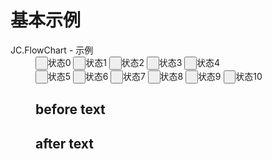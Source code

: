 # 基本示例

<link href='{{path}}/res/default/style.css' rel='stylesheet' />
<link href='{{basePath}}/JC.PopTips/0.2/res/default/style.css' rel='stylesheet' />
<style>
    .js_compFlowChart .js_cfcItemStatus_0{
        color: #41e2e6; 
        background: white;
    }

    .js_compFlowChart .js_cfcItemStatus_1{
        color: #c3e2a4;
        background: white;
    }

    .js_compFlowChart .js_cfcItemStatus_2{
        color: #ff06b3;
        background: white;
    }
</style>
<script>
    requirejs( [ '{{module}}' ], function( {{name}} ){
    });
</script>

<dl class="defdl">
    <dt>JC.FlowChart - 示例</dt>
    <dd>
        <div>
            <div class="js_cfcItemStatus_block">
                <label><button type="button" class="js_cfcItemStatus_0">&nbsp;</button>状态0</label>
                <label><button type="button" class="js_cfcItemStatus_1">&nbsp;</button>状态1</label>
                <label><button type="button" class="js_cfcItemStatus_2">&nbsp;</button>状态2</label>
                <label><button type="button" class="js_cfcItemStatus_3">&nbsp;</button>状态3</label>
                <label><button type="button" class="js_cfcItemStatus_4">&nbsp;</button>状态4</label>
                <br/><label><button type="button" class="js_cfcItemStatus_5">&nbsp;</button>状态5</label>
                <label><button type="button" class="js_cfcItemStatus_6">&nbsp;</button>状态6</label>
                <label><button type="button" class="js_cfcItemStatus_7">&nbsp;</button>状态7</label>
                <label><button type="button" class="js_cfcItemStatus_8">&nbsp;</button>状态8</label>
                <label><button type="button" class="js_cfcItemStatus_9">&nbsp;</button>状态9</label>
                <label><button type="button" class="js_cfcItemStatus_10">&nbsp;</button>状态10</label>
            </div>
        </div>
        <h2>before text</h2>
        <div class="js_compFlowChart" data-FlowChart="|script">
            <script type="text/template">
                {
                    colors: {
                        line: {
                             'stroke': '#dbb8fd', 'stroke-width': 2
                        }
                        , icon: {
                            'stroke': '#dbb8fd', 'stroke-width': 2, 'fill': '#dbb8fd'
                        }
                    }
                    , chart: {
                        name: '提交'
                        , id: 1
                        , nodes: [
                                {
                                    name: '资质审核'
                                    , id: 2
                                    , status: 1
                                    , tipsHtml: 'username 1'
                                    , nodes: [
                                        {
                                            name: '服务审核'
                                            , id: 3
                                            , targetNode: 5
                                            , status: 2
                                            , tipsHtml: 'username 2'
                                        }
                                        , {
                                            name: '渠道管理层'
                                            , id: 4
                                            , status: 2
                                            , tipsHtml: 'username 3'
                                        }
                                    ]
                                }
                                , {
                                    name: '资质审核1'
                                    , id: 6
                                    , status: 1
                                    , tipsHtml: 'username 4'
                                    , nodes: [
                                        {
                                            name: '服务审核1'
                                            , id: 7
                                            , targetNode: 9
                                            , status: 2
                                            , tipsHtml: 'username 5'
                                        }
                                        , {
                                            name: '渠道管理层1'
                                            , id: 8
                                            , targetNode: 9
                                            , status: 0
                                        }
                                    ]
                                }
                                , {
                                    name: '资质审核2'
                                    , id: 10
                                    , status: 1
                                    , tipsHtml: 'username 7'
                                    , nodes: [
                                        {
                                            name: '服务审核2'
                                            , id: 11
                                            , status: 2
                                            , tipsHtml: 'username 8'
                                            , nodes: [
                                                {
                                                    name: '管理层2'
                                                    , id: 12
                                                    , targetNode: 5
                                                    , status: 0
                                                }
                                            ]
                                        }
                                    ]
                                }
                                , {
                                    name: '资质审核3'
                                    , id: 15
                                    , status: 1
                                    , tipsHtml: 'username 10'
                                }
                        ]
                        , targetNodes: {
                            '5': {
                                name: '管理层'
                            }
                            , '9': {
                                name: '管理层1'
                                , targetNode: 5
                            }
                        }
                    }
                }
            </script>
        </div>
        <h2>after text</h2>
    </dd>
</dl>
